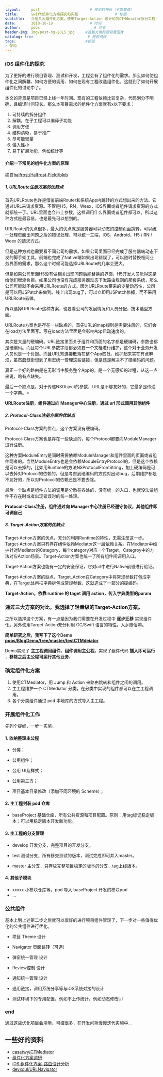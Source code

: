 ```yaml
---
layout:     post                       # 使用的布局（不需要改）
title:      Swift组件化方案探究和实践                 # 标题
subtitle:   介绍几大组件化方案，使用Target-Action 设计的的CTMdeiator拆分工程              #副标题
date:       2018-10-10                 # 时间
author:     poos                         # 作者
header-img: img/post-bg-2015.jpg     #这篇文章标题背景图片
catalog: true                         # 是否归档
tags:                                #标签
- 架构
---
```



### iOS 组件化的探究


为了更好的进行项目管理、测试和开发，工程会有了组件化的需求。那么如何使组件化之间解耦、如何方便的调用、如何在现有工程改造组件化。这就到了如何开展组件化的讨论中了。

本文的背景是项目已经上线一年时间。现有的工程依赖比较复杂，代码划分不明确，且编译时间较长。那么本项目需求的组件化方案就有x以下要求：

1. 可持续的拆分组件
2. 解耦，在子工程可以编译子功能
3. 调用方便
4. 结构清晰，易于推广
5. 尽可能轻量
6. 侵入性小
7. 易于扩展功能，例如统计等




#### 介绍一下常见的组件化方案的原理

摘自[halfrost/Halfrost-Field/blob](https://github.com/halfrost/Halfrost-Field/blob/master/contents/iOS/iOSRouter/iOS_Router.md)

##### 1. URLRoute注册方案的优缺点

首先URLRoute也许是借鉴前端Router和系统App内跳转的方式想出来的方法。它通过URL来请求资源。不管是H5，RN，Weex，iOS界面或者组件请求资源的方式就都统一了。URL里面也会带上参数，这样调用什么界面或者组件都可以。所以这种方式是最容易，也是最先可以想到的。

URLRoute的优点很多，最大的优点就是服务器可以动态的控制页面跳转，可以统一处理页面出问题之后的错误处理，可以统一三端，iOS，Android，H5 / RN / Weex 的请求方式。

但是这种方式也需要看不同公司的需求。如果公司里面已经完成了服务器端动态下发的脚手架工具，前端也完成了Native端如果出现错误了，可以随时替换相同业务界面的需求，那么这个时候可能选择URLRoute的几率会更大。

但是如果公司里面H5没有做相关出现问题后能替换的界面，H5开发人员觉得这是给他们增添负担。如果公司也没有完成服务器动态下发路由规则的那套系统，那么公司可能就不会采用URLRoute的方式。因为URLRoute带来的少量动态性，公司是可以用JSPatch来做到。线上出现bug了，可以立即用JSPatch修掉，而不采用URLRoute去做。

所以选择URLRoute这种方案，也要看公司的发展情况和人员分配，技术选型方面。

URLRoute方案也是存在一些缺点的，首先URL的map规则是需要注册的，它们会在load方法里面写。写在load方法里面是会影响App启动速度的。

其次是大量的硬编码。URL链接里面关于组件和页面的名字都是硬编码，参数也都是硬编码。而且每个URL参数字段都必须要一个文档进行维护，这个对于业务开发人员也是一个负担。而且URL短连接散落在整个App四处，维护起来实在有点麻烦，虽然蘑菇街想到了用宏统一管理这些链接，但是还是解决不了硬编码的问题。

真正一个好的路由是在无形当中服务整个App的，是一个无感知的过程，从这一点来说，略有点缺失。

最后一个缺点是，对于传递NSObject的参数，URL是不够友好的，它最多是传递一个字典。=

**URLRoute注册，组件通过向 Manager中心注册，通过 url 形式调用其他组件**

##### 2. Protocol-Class注册方案的优缺点

Protocol-Class方案的优点，这个方案没有硬编码。

Protocol-Class方案也是存在一些缺点的，每个Protocol都要向ModuleManager进行注册。

这种方案ModuleEntry是同时需要依赖ModuleManager和组件里面的页面或者组件两者的。当然ModuleEntry也是会依赖ModuleEntryProtocol的，但是这个依赖是可以去掉的，比如用Runtime的方法NSProtocolFromString，加上硬编码是可以去掉对Protocol的依赖的。但是考虑到硬编码的方式对出现bug，后期维护都是不友好的，所以对Protocol的依赖还是不要去除。

最后一个缺点是组件方法的调用是分散在各处的，没有统一的入口，也就没法做组件不存在时或者出现错误时的统一处理。

**Protocol-Class注册，组件通过向 Manager中心注册已经遵守协议，其他组件即可调自己**

##### 3. Target-Action方案的优缺点

Target-Action方案的优点，充分的利用Runtime的特性，无需注册这一步。Target-Action方案只有存在组件依赖Mediator这一层依赖关系。在Mediator中维护针对Mediator的Category，每个category对应一个Target，Categroy中的方法对应Action场景。Target-Action方案也统一了所有组件间调用入口。

Target-Action方案也能有一定的安全保证，它对url中进行Native前缀进行验证。

Target-Action方案的缺点，Target_Action在Category中将常规参数打包成字典，在Target处再把字典拆包成常规参数，这就造成了一部分的硬编码。

**Target-Action，依靠 runtime 的 taget 调用 action，传入字典类型的param**

### 通过三大方案的对比，我选择了轻量级的Target-Action方案。

之所以选择这个方案，有一点是因为我们需要在开发过程中 **逐步迁移** 实现组件化。另外使用Target-Action充分利用 OC/Swift 语言的特性。入乡随俗嘛。

**简单研究之后，我写下了这个Demo [poos/BlogDemo/tree/master/testCTMdeiator](https://github.com/poos/BlogDemo)**

Demo实现了 **主工程调用组件**，**组件调用主公程**。实现了组件代码 **插入即可运行** ，**移除之后主公程可运行其他业务**。

### 确定组件化方案

1. 使用CTMediator，用 Jump 和 Action 来路由跳转和组件之间的调用。
2. 主工程维护一个 CTMediator 分类，在分类中实现的组件都可以在主工程调用。
3. 各个分类组件通过 pod 本地库的方式导入主工程。

### 开展组件化工作

先列个提纲，一步一实施。

#### 1. 收纳整理主公程

- 分类；

- 公用组件；

- 公用 UI及样式；

- 公用第三方；

- 项目基本目录修改（添加不同环境的 Scheme）；

#### 2. 主工程封装 pod 仓库

- baseProject 基础仓库，所有公共资源和项目配置。原则：用tag标记稳定版本；可以用稳定版本开发新功能。

#### 3. 主工程的分支管理

- develop 开发分支，完整项目的开发分支。

- test 测试分支，所有移交测试的版本，测试完成即可并入master。

- master 主分支，只存放完整项目稳定的版本的分支，tag上线版本。

#### 4. 其他子模块

- xxxxx 小模块仓库等，pod 导入 baseProject 开发的模块pod
- ...

### 公共组件

基本上到上述第二步之后就可以很好的进行项目组件管理了，下一步对一些值得优化的公共组件进行优化。


- 项目 Theme 设计

- Navigator 页面跳转（可选）

- 弹窗统一管理 设计

- Review控制 设计

- 通知统一管理 设计

- 通用链接，调用系统分享等与iOS系统对接的设计

- 测试环境下的专用配置，例如不上传统计，例如动态修改UI


### end

通过这些优化项目会清晰，可控很多，在开发间隙慢慢迭代实施中...


## 一些好的资料

- [casatwy/CTMediator](https://github.com/casatwy/CTMediator)
- [组件化方案调研](https://juejin.im/post/5a7dcc025188254e5c6c6120)
- [iOS 组件化方案-路由设计分析](https://halfrost.com/ios_router/)
- [devxoul/URLNavigator](https://github.com/devxoul/URLNavigator)
